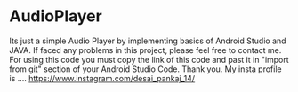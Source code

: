 # AudioPlayer
Its just a simple Audio Player by implementing basics of Android Studio and JAVA.
If faced any problems in this project, please feel free to contact me. For using this code you must copy the link of this code and past it in "import from git" section of your Android Studio Code. Thank you.
My insta profile is .... https://www.instagram.com/desai_pankaj_14/
